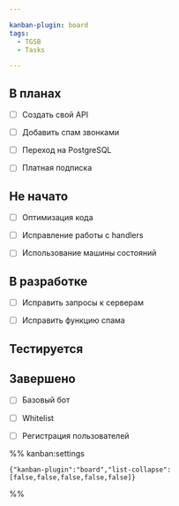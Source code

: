 ```yaml
---

kanban-plugin: board
tags:
  - TGSB
  - Tasks

---
```


## В планах

- [ ] Создать свой API
- [ ] Добавить спам звонками
- [ ] Переход на PostgreSQL
- [ ] Платная подписка


## Не начато

- [ ] Оптимизация кода
- [ ] Исправление работы с handlers
- [ ] Использование машины состояний


## В разработке

- [ ] Исправить запросы к серверам
- [ ] Исправить функцию спама


## Тестируется



## Завершено

- [ ] Базовый бот
- [ ] Whitelist
- [ ] Регистрация пользователей




%% kanban:settings
```
{"kanban-plugin":"board","list-collapse":[false,false,false,false,false]}
```
%%